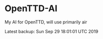 # OpenTTD-AI
My AI for OpenTTD, will use primarily air

Latest backup: Sun Sep 29 18:01:01 UTC 2019
